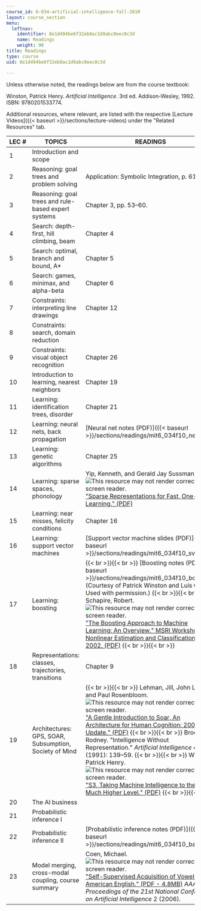 ```yaml
---
course_id: 6-034-artificial-intelligence-fall-2010
layout: course_section
menu:
  leftnav:
    identifier: 8e1d494be6f32eb8ac1d9abc0eec8c3d
    name: Readings
    weight: 90
title: Readings
type: course
uid: 8e1d494be6f32eb8ac1d9abc0eec8c3d

---
```


Unless otherwise noted, the readings below are from the course textbook:

Winston, Patrick Henry. _Artificial Intelligence_. 3rd ed. Addison-Wesley, 1992. ISBN: 9780201533774.

Additional resources, where relevant, are listed with the respective [Lecture Videos]({{< baseurl >}}/sections/lecture-videos) under the "Related Resources" tab.

| LEC # | TOPICS | READINGS |
| --- | --- | --- |
| 1 | Introduction and scope | &nbsp; |
| 2 | Reasoning: goal trees and problem solving | Application: Symbolic Integration, p. 61. |
| 3 | Reasoning: goal trees and rule-based expert systems | Chapter 3, pp. 53–60. |
| 4 | Search: depth-first, hill climbing, beam | Chapter 4 |
| 5 | Search: optimal, branch and bound, A\* | Chapter 5 |
| 6 | Search: games, minimax, and alpha-beta | Chapter 6 |
| 7 | Constraints: interpreting line drawings | Chapter 12 |
| 8 | Constraints: search, domain reduction | &nbsp; |
| 9 | Constraints: visual object recognition | Chapter 26 |
| 10 | Introduction to learning, nearest neighbors | Chapter 19 |
| 11 | Learning: identification trees, disorder | Chapter 21 |
| 12 | Learning: neural nets, back propagation | [Neural net notes (PDF)]({{< baseurl >}}/sections/readings/mit6_034f10_netmath) |
| 13 | Learning: genetic algorithms | Chapter 25 |
| 14 | Learning: sparse spaces, phonology | Yip, Kenneth, and Gerald Jay Sussman. ![This resource may not render correctly in a screen reader.](/images/inacessible.gif)["Sparse Representations for Fast, One-Shot Learning." (PDF)](http://courses.csail.mit.edu/6.803/pdf/yip.pdf) |
| 15 | Learning: near misses, felicity conditions | Chapter 16 |
| 16 | Learning: support vector machines | [Support vector machine slides (PDF)]({{< baseurl >}}/sections/readings/mit6_034f10_svm) |
| 17 | Learning: boosting |  {{< br >}}{{< br >}} [Boosting notes (PDF)]({{< baseurl >}}/sections/readings/mit6_034f10_boosting) (Courtesy of Patrick Winston and Luis Ortiz. Used with permission.) {{< br >}}{{< br >}} Schapire, Robert. ![This resource may not render correctly in a screen reader.](/images/inacessible.gif)["The Boosting Approach to Machine Learning: An Overview." MSRI Workshop on Nonlinear Estimation and Classification, 2002. (PDF)](http://courses.csail.mit.edu/6.034f/ai3/msri.pdf) {{< br >}}{{< br >}}  |
| 18 | Representations: classes, trajectories, transitions | Chapter 9 |
| 19 | Architectures: GPS, SOAR, Subsumption, Society of Mind |  {{< br >}}{{< br >}} Lehman, Jill, John Laird, and Paul Rosenbloom. ![This resource may not render correctly in a screen reader.](/images/inacessible.gif)["A Gentle Introduction to Soar, An Architecture for Human Cognition: 2006 Update." (PDF)](http://courses.csail.mit.edu/6.034f/ai3/SOAR.pdf) {{< br >}}{{< br >}} Brooks, Rodney. "Intelligence Without Representation." _Artificial Intelligence_ 47 (1991): 139–59. {{< br >}}{{< br >}} Winston, Patrick Henry. ![This resource may not render correctly in a screen reader.](/images/inacessible.gif)["S3, Taking Machine Intelligence to the Next, Much Higher Level." (PDF)](http://courses.csail.mit.edu/6.034f/ai3/Genesis.pdf) {{< br >}}{{< br >}}  |
| 20 | The AI business | &nbsp; |
| 21 | Probabilistic inference I | &nbsp; |
| 22 | Probabilistic inference II | [Probabilistic inference notes (PDF)]({{< baseurl >}}/sections/readings/mit6_034f10_bayes) |
| 23 | Model merging, cross-modal coupling, course summary | Coen, Michael. ![This resource may not render correctly in a screen reader.](/images/inacessible.gif)["Self-Supervised Acquisition of Vowels in American English." (PDF - 4.8MB)](http://people.csail.mit.edu/mhcoen/Coen-AAAI06.pdf) _AAAI Proceedings of the 21st National Conference on Artificial Intelligence_ 2 (2006).